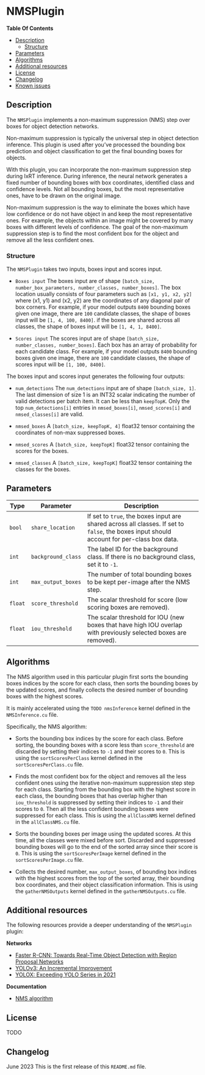 # NMSPlugin

**Table Of Contents**
- [Description](#description)
    * [Structure](#structure)
- [Parameters](#parameters)
- [Algorithms](#algorithms)
- [Additional resources](#additional-resources)
- [License](#license)
- [Changelog](#changelog)
- [Known issues](#known-issues)

## Description

The `NMSPlugin` implements a non-maximum suppression (NMS) step over boxes for object detection networks.

Non-maximum suppression is typically the universal step in object detection inference. This plugin is used after you’ve processed the bounding box prediction and object classification to get the final bounding boxes for objects.

With this plugin, you can incorporate the non-maximum suppression step during IxRT inference. During inference, the neural network generates a fixed number of bounding boxes with box coordinates, identified class and confidence levels. Not all bounding boxes, but the most representative ones, have to be drawn on the original image.

Non-maximum suppression is the way to eliminate the boxes which have low confidence or do not have object in and keep the most representative ones. For example, the objects within an image might be covered by many boxes with different levels of confidence. The goal of the non-maximum suppression step is to find the most confident box for the object and remove all the less confident ones.


### Structure

The `NMSPlugin` takes two inputs, boxes input and scores input.

- `Boxes input`
The boxes input are of shape `[batch_size, number_box_parameters, number_classes, number_boxes]`. The box location usually consists of four parameters such as `[x1, y1, x2, y2]` where (x1, y1) and (x2, y2) are the coordinates of any diagonal pair of box corners. For example, if your model outputs `8400` bounding boxes given one image, there are `100` candidate classes, the shape of boxes input will be `[1, 4, 100, 8400]`. if the boxes are shared across all classes, the shape of boxes input will be `[1, 4, 1, 8400]`.

- `Scores input`
The scores input are of shape `[batch_size, number_classes, number_boxes]`. Each box has an array of probability for each candidate class. For example, if your model outputs `8400` bounding boxes given one image, there are `100` candidate classes, the shape of scores input will be `[1, 100, 8400]`.

The boxes input and scores input generates the following four outputs:

- `num_detections`
The `num_detections` input are of shape `[batch_size, 1]`. The last dimension of size 1 is an INT32 scalar indicating the number of valid detections per batch item. It can be less than `keepTopK`. Only the top `num_detections[i]` entries in `nmsed_boxes[i]`, `nmsed_scores[i]` and `nmsed_classes[i]` are valid.

- `nmsed_boxes`
A `[batch_size, keepTopK, 4]` float32 tensor containing the coordinates of non-max suppressed boxes.

- `nmsed_scores`
A `[batch_size, keepTopK]` float32 tensor containing the scores for the boxes.

- `nmsed_classes`
A `[batch_size, keepTopK]` float32 tensor containing the classes for the boxes.


## Parameters

| Type     | Parameter                | Description
|----------|--------------------------|--------------------------------------------------------
|`bool`    |`share_location`          |If set to `true`, the boxes input are shared across all classes. If set to `false`, the boxes input should account for per-class box data.
|`int`     |`background_class`        |The label ID for the background class. If there is no background class, set it to `-1`.
|`int`     |`max_output_boxes`        |The number of total bounding boxes to be kept per-image after the NMS step.
|`float`   |`score_threshold`         |The scalar threshold for score (low scoring boxes are removed).
|`float`   |`iou_threshold`           |The scalar threshold for IOU (new boxes that have high IOU overlap with previously selected boxes are removed).

## Algorithms

The NMS algorithm used in this particular plugin first sorts the bounding boxes indices by the score for each class, then sorts the bounding boxes by the updated scores, and finally collects the desired number of bounding boxes with the highest scores.

It is mainly accelerated using the `TODO nmsInference` kernel defined in the `NMSInference.cu` file.

Specifically, the NMS algorithm:
- Sorts the bounding box indices by the score for each class. Before sorting, the bounding boxes with a score less than `score_threshold` are discarded by setting their indices to `-1` and their scores to `0`. This is using the `sortScoresPerClass` kernel defined in the `sortScoresPerClass.cu` file.

- Finds the most confident box for the object and removes all the less confident ones using the iterative non-maximum suppression step step for each class. Starting from the bounding box with the highest score in each class, the bounding boxes that has overlap higher than `iou_threshold` is suppressed by setting their indices to `-1` and their scores to `0`. Then all the less confident bounding boxes were suppressed for each class. This is using the `allClassNMS` kernel defined in the `allClassNMS.cu` file.

- Sorts the bounding boxes per image using the updated scores. At this time, all the classes were mixed before sort. Discarded and suppressed bounding boxes will go to the end of the sorted array since their score is `0`. This is using the `sortScoresPerImage` kernel defined in the `sortScoresPerImage.cu` file.

- Collects the desired number, `max_output_boxes`, of bounding box indices with the highest scores from the top of the sorted array, their bounding box coordinates, and their object classification information. This is using the `gatherNMSOutputs` kernel defined in the `gatherNMSOutputs.cu` file.


## Additional resources

The following resources provide a deeper understanding of the `NMSPlugin` plugin:

**Networks**

- [Faster R-CNN: Towards Real-Time Object Detection with Region Proposal Networks](https://arxiv.org/abs/1506.01497)
- [YOLOv3: An Incremental Improvement](https://arxiv.org/abs/1804.02767)
- [YOLOX: Exceeding YOLO Series in 2021](https://arxiv.org/abs/2107.08430)


**Documentation**

- [NMS algorithm](https://www.coursera.org/lecture/convolutional-neural-networks/non-max-suppression-dvrjH)


## License

TODO


## Changelog

June 2023
This is the first release of this `README.md` file.

